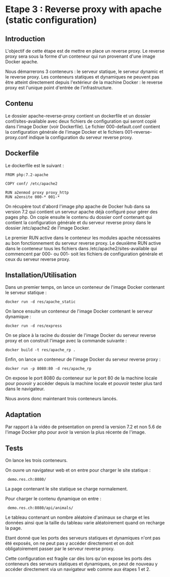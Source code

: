 # Etape 3 : Reverse proxy with apache (static configuration)

## Introduction

L'objectif de cette étape est de mettre en place un reverse proxy. Le reverse proxy sera sous la forme d'un conteneur qui run provenant d'une image Docker apache.

Nous démarrerons 3 conteneurs : le serveur statique, le serveur dynamic et le reverse proxy. Les conteneurs statiques et dynamiques ne peuvent pas être atteint directement depuis l'extérieur de la machine Docker : le reverse proxy est l'unique point d'entrée de l'infrastructure.

## Contenu

Le dossier apache-reverse-proxy contient un dockerfile et un dossier conf/sites-available avec deux fichiers de configuration qui seront copié dans l'image Docker (voir Dockerfile). Le fichier 000-default.conf contient la configuration générale de l'image Docker et le fichiers 001-reverse-proxy.conf indique la configuration du serveur reverse proxy.

## Dockerfile

Le dockerfile est le suivant : 

```
FROM php:7.2-apache

COPY conf/ /etc/apache2

RUN a2enmod proxy proxy_http  
RUN a2ensite 000-* 001-* 
```

On récupère tout d'abord l'image php apache de Docker hub dans sa version  7.2 qui contient un serveur apache déjà configuré pour gérer des pages php.
On copie ensuite le contenu du dossier conf contenant qui contient la configuration générale et du serveur reverse proxy dans le dossier /etc/apache2 de l'image Docker.

Le premier RUN active dans le conteneur les modules apache nécessaires au bon fonctionnement du serveur reverse proxy.
Le deuxième RUN active dans le conteneur tous les fichiers dans /etc/apache2/sites-available qui commencent par 000- ou 001- soit les fichiers de configuration générale et ceux du serveur reverse proxy.   

## Installation/Utilisation
 
Dans un premier temps, on lance un conteneur de l'image Docker contenant le serveur statique :

```docker run -d res/apache_static```

On lance ensuite un conteneur de l'image Docker contenant le serveur dynamique :

```docker run -d res/express```

On se place à la racine du dossier de l'image Docker du serveur reverse proxy et on construit l'image avec la commande suivante :

`docker build -t res/apache_rp .` 

Enfin, on lance un conteneur de l'image Docker du serveur reverse proxy :

```docker run -p 8080:80 -d res/apache_rp```

On expose le port 8080 du conteneur sur le port 80 de la machine locale pour pouvoir y accéder depuis la machine locale et pouvoir tester plus tard dans le navigateur.

Nous avons donc maintenant trois conteneurs lancés. 

## Adaptation

Par rapport à la vidéo de présentation on prend la version 7.2 et non 5.6 de l'image Docker php pour avoir la version la plus récente de l'image. 

## Tests

On lance les trois conteneurs.

On ouvre un navigateur web et on entre pour charger le site statique :

``` demo.res.ch:8080/```

La page contenant le site statique se charge normalement.

Pour charger le contenu dynamique on entre :

``` demo.res.ch:8080/api/animals/```

Le tableau contenant un nombre aléatoire d'animaux se charge et les données ainsi que la taille du tableau varie aléatoirement quand on recharge la page.

Etant donné que les ports des serveurs statiques et dynamiques n'ont pas été exposés, on ne peut pas y accéder directement et on doit obligatoirement passer par le serveur reverse proxy.

Cette configuration est fragile car dès lors qu'on expose les ports des conteneurs des serveurs statiques et dynamiques, on peut de nouveau y accéder directement via un navigateur web comme aux étapes 1 et 2. 

